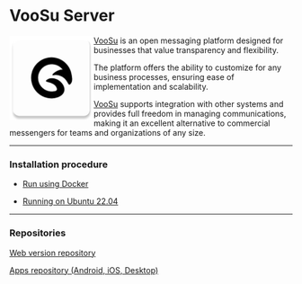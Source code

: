 # VooSu Server

<img src="./assets/logo.svg" align="left" width=150 height=150 alt="VooSu logo">

[VooSu](https://voo.su) is an open messaging platform designed for businesses that value transparency and flexibility.

The platform offers the ability to customize for any business processes, ensuring ease of implementation and
scalability.

[VooSu](https://voo.su) supports integration with other systems and provides full freedom in managing communications,
making it an excellent alternative to commercial messengers for teams and organizations of any size.

---

### Installation procedure

- [Run using Docker](./docs/run-using-docker.md)

- [Running on Ubuntu 22.04](./docs/run-ubuntu-22.md)

---

### Repositories

[Web version repository](https://github.com/voo-su/web)

[Apps repository (Android, iOS, Desktop)](https://github.com/voo-su/app)
